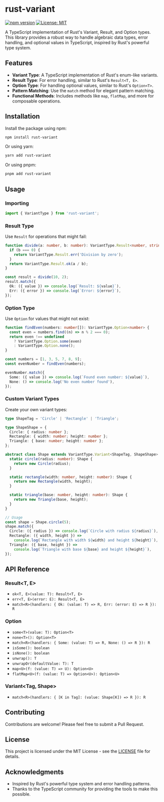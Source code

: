 # rust-variant

[![npm version](https://badge.fury.io/js/rust-variant.svg)](https://badge.fury.io/js/rust-variant)
[![License: MIT](https://img.shields.io/badge/License-MIT-yellow.svg)](https://opensource.org/licenses/MIT)

A TypeScript implementation of Rust's Variant, Result, and Option types. This library provides a robust way to handle algebraic data types, error handling, and optional values in TypeScript, inspired by Rust's powerful type system.

## Features

- **Variant Type**: A TypeScript implementation of Rust's enum-like variants.
- **Result Type**: For error handling, similar to Rust's `Result<T, E>`.
- **Option Type**: For handling optional values, similar to Rust's `Option<T>`.
- **Pattern Matching**: Use the `match` method for elegant pattern matching.
- **Functional Methods**: Includes methods like `map`, `flatMap`, and more for composable operations.

## Installation

Install the package using npm:

```bash
npm install rust-variant
```

Or using yarn:

```bash
yarn add rust-variant
```

Or using pnpm:

```bash
pnpm add rust-variant
```

## Usage

### Importing

```typescript
import { VariantType } from 'rust-variant';
```

### Result Type

Use `Result` for operations that might fail:

```typescript
function divide(a: number, b: number): VariantType.Result<number, string> {
  if (b === 0) {
    return VariantType.Result.err('Division by zero');
  }
  return VariantType.Result.ok(a / b);
}

const result = divide(10, 2);
result.match({
  Ok: ({ value }) => console.log(`Result: ${value}`),
  Err: ({ error }) => console.log(`Error: ${error}`),
});
```

### Option Type

Use `Option` for values that might not exist:

```typescript
function findEven(numbers: number[]): VariantType.Option<number> {
  const even = numbers.find((n) => n % 2 === 0);
  return even !== undefined
    ? VariantType.Option.some(even)
    : VariantType.Option.none();
}

const numbers = [1, 3, 5, 7, 8, 9];
const evenNumber = findEven(numbers);

evenNumber.match({
  Some: ({ value }) => console.log(`Found even number: ${value}`),
  None: () => console.log('No even number found'),
});
```

### Custom Variant Types

Create your own variant types:

```typescript
type ShapeTag = 'Circle' | 'Rectangle' | 'Triangle';

type ShapeShape = {
  Circle: { radius: number };
  Rectangle: { width: number; height: number };
  Triangle: { base: number; height: number };
};

abstract class Shape extends VariantType.Variant<ShapeTag, ShapeShape> {
  static circle(radius: number): Shape {
    return new Circle(radius);
  }

  static rectangle(width: number, height: number): Shape {
    return new Rectangle(width, height);
  }

  static triangle(base: number, height: number): Shape {
    return new Triangle(base, height);
  }
}

// Usage
const shape = Shape.circle(5);
shape.match({
  Circle: ({ radius }) => console.log(`Circle with radius ${radius}`),
  Rectangle: ({ width, height }) =>
    console.log(`Rectangle with width ${width} and height ${height}`),
  Triangle: ({ base, height }) =>
    console.log(`Triangle with base ${base} and height ${height}`),
});
```

## API Reference

### Result<T, E>

- `ok<T, E>(value: T): Result<T, E>`
- `err<T, E>(error: E): Result<T, E>`
- `match<R>(handlers: { Ok: (value: T) => R, Err: (error: E) => R }): R`

### Option<T>

- `some<T>(value: T): Option<T>`
- `none<T>(): Option<T>`
- `match<R>(handlers: { Some: (value: T) => R, None: () => R }): R`
- `isSome(): boolean`
- `isNone(): boolean`
- `unwrap(): T`
- `unwrapOr(defaultValue: T): T`
- `map<U>(f: (value: T) => U): Option<U>`
- `flatMap<U>(f: (value: T) => Option<U>): Option<U>`

### Variant<Tag, Shape>

- `match<R>(handlers: { [K in Tag]: (value: Shape[K]) => R }): R`

## Contributing

Contributions are welcome! Please feel free to submit a Pull Request.

## License

This project is licensed under the MIT License - see the [LICENSE](LICENSE) file for details.

## Acknowledgments

- Inspired by Rust's powerful type system and error handling patterns.
- Thanks to the TypeScript community for providing the tools to make this possible.
